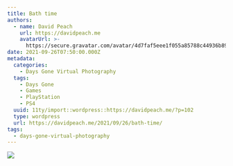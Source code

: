 ```yaml
---
title: Bath time
authors:
  - name: David Peach
    url: https://davidpeach.me
    avatarUrl: >-
      https://secure.gravatar.com/avatar/4d7faf5eee1f055a85788c44936b8995eaab6dfb004e7854ec747ccb272e91ee?s=96&d=mm&r=g
date: 2021-09-26T07:50:00.000Z
metadata:
  categories:
    - Days Gone Virtual Photography
  tags:
    - Days Gone
    - Games
    - PlayStation
    - PS4
  uuid: 11ty/import::wordpress::https://davidpeach.me/?p=102
  type: wordpress
  url: https://davidpeach.me/2021/09/26/bath-time/
tags:
  - days-gone-virtual-photography
---
```

[![](/assets/Bath-Time-1536x864-ib20X4G23Xye.jpg)](/assets/Bath-Time-1536x864-ib20X4G23Xye.jpg)